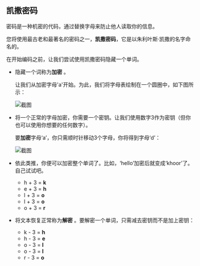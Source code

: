 ## 凯撒密码

密码是一种机密的代码，通过替换字母来防止他人读取你的信息。

您将使用最古老和最著名的密码之一，**凯撒密码**，它是以朱利叶斯·凯撒的名字命名的。

在开始编码之前，让我们尝试使用凯撒密码隐藏一个单词。

+ 隐藏一个词称为**加密** 。
    
    让我们从加密字母'a'开始。为此，我们将字母表绘制在一个圆圈中，如下图所示：
    
    ![截图](images/messages-wheel.png)

+ 将一个正常的字母加密，你需要一个密钥。让我们使用数字3作为密钥（但你也可以使用你想要的任何数字）。
    
    要**加密**字母‘a’，你只需顺时针移动3个字母，你将得到字母‘d’：
    
    ![截图](images/messages-wheel-eg.png)

+ 依此类推，你便可以加密整个单词了。比如，‘hello’加密后就变成‘khoor’了。自己试试吧。
    
    + h + 3 = **k**
    + e + 3 = **h**
    + l + 3 = **o**
    + l + 3 = **o**
    + o + 3 = **r**

+ 将文本恢复正常称为**解密** 。要解密一个单词，只需减去密钥而不是加上密钥：
    
    + k - 3 = **h**
    + h - 3 = **e**
    + o - 3 = **l**
    + o - 3 = **l**
    + r - 3 = **o**